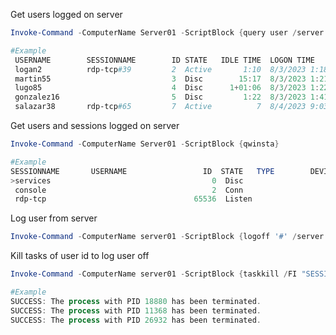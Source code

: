 Get users logged on server
```powershell
Invoke-Command -ComputerName Server01 -ScriptBlock {query user /server:$SERVER}
```
```powershell
#Example
 USERNAME        SESSIONNAME        ID STATE   IDLE TIME  LOGON TIME
 logan2          rdp-tcp#39         2  Active       1:10  8/3/2023 1:18 PM
 martin55                           3  Disc        15:17  8/3/2023 1:21 PM
 lugo85                             4  Disc      1+01:06  8/3/2023 1:22 PM
 gonzalez16                         5  Disc         1:22  8/3/2023 1:41 PM
 salazar38       rdp-tcp#65         7  Active          7  8/4/2023 9:03 AM
```


Get users and sessions logged on server
```powershell
Invoke-Command -ComputerName Server01 -ScriptBlock {qwinsta}
```
```powershell
#Example
SESSIONNAME       USERNAME                 ID  STATE   TYPE        DEVICE
>services                                    0  Disc
 console                                     2  Conn
 rdp-tcp                                 65536  Listen
```
Log user from server
```powershell
Invoke-Command -ComputerName server01 -ScriptBlock {logoff '#' /server:$SERVER}
```

Kill tasks of user id to log user off
```powershell
Invoke-Command -ComputerName server01 -ScriptBlock {taskkill /FI "SESSION eq ID#" /F}
```
```powershell
#Example
SUCCESS: The process with PID 18880 has been terminated.
SUCCESS: The process with PID 11368 has been terminated.
SUCCESS: The process with PID 26932 has been terminated.
```
